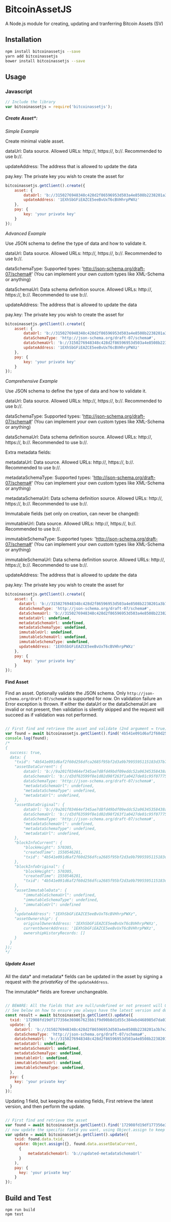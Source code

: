 # BitcoinAssetJS

A Node.js module for creating, updating and tranferring Bitcoin Assets (SV)

## Installation
```sh
npm install bitcoinassetjs --save
yarn add bitcoinassetjs
bower install bitcoinassetjs --save
```
## Usage

### Javascript

```javascript
// Include the library
var bitcoinassetjs = require('bitcoinassetjs');
```

##### Create Asset*:

_Simple Example_

Create minimal viable asset.

dataUrl: Data source. Allowed URLs: http://, https://, b://. Recommended to use b://.

updateAddress: The address that is allowed to update the data

pay.key: The private key you wish to create the asset for

```javascript
bitcoinassetjs.getClient().create({
    asset: {
        dataUrl: 'b://3150276948348c428d2f86596953d503a4e8508b2238201a3b7e281b180d7c4c',
        updateAddress: '1EXhSbGFiEAZCE5eeBvUxT6cBVHhrpPWXz'
    },
    pay: {
        key: 'your private key'
    }
});
```

_Advanced Example_

Use JSON schema to define the type of data and how to validate it.

dataUrl: Data source. Allowed URLs: http://, https://, b://. Recommended to use b://.

dataSchemaType: Supported types: 'http://json-schema.org/draft-07/schema#' (You can implement your own custom types like XML-Schema or anything)

dataSchemaUrl: Data schema definition source. Allowed URLs: http://, https://, b://. Recommended to use b://.

updateAddress: The address that is allowed to update the data

pay.key: The private key you wish to create the asset for

```javascript
bitcoinassetjs.getClient().create({
    asset: {
        dataUrl: 'b://3150276948348c428d2f86596953d503a4e8508b2238201a3b7e281b180d7c4c',
        dataSchemaType: 'http://json-schema.org/draft-07/schema#',
        dataSchemaUrl: 'b://3150276948348c428d2f86596953d503a4e8508b2238201a3b7e281b180d7c4c#some-namespace/schema/some-object-type/draft-01',
        updateAddress: '1EXhSbGFiEAZCE5eeBvUxT6cBVHhrpPWXz'
    },
    pay: {
        key: 'your private key'
    }
});
```

_Comprehensive Example_

Use JSON schema to define the type of data and how to validate it.

dataUrl: Data source. Allowed URLs: http://, https://, b://. Recommended to use b://.

dataSchemaType: Supported types: 'http://json-schema.org/draft-07/schema#' (You can implement your own custom types like XML-Schema or anything)

dataSchemaUrl: Data schema definition source. Allowed URLs: http://, https://, b://. Recommended to use b://.

Extra metadata fields:

metadataUrl: Data source. Allowed URLs: http://, https://, b://. Recommended to use b://.

metadataSchemaType: Supported types: 'http://json-schema.org/draft-07/schema#' (You can implement your own custom types like XML-Schema or anything)

metadataSchemaUrl: Data schema definition source. Allowed URLs: http://, https://, b://. Recommended to use b://.

Immutabale fields (set only on creation, can never be changed):

immutableUrl: Data source. Allowed URLs: http://, https://, b://. Recommended to use b://.

immutableSchemaType: Supported types: 'http://json-schema.org/draft-07/schema#' (You can implement your own custom types like XML-Schema or anything)

immutableSchemaUrl: Data schema definition source. Allowed URLs: http://, https://, b://. Recommended to use b://.

updateAddress: The address that is allowed to update the data

pay.key: The private key you wish to create the asset for

```javascript
bitcoinassetjs.getClient().create({
    asset: {
      dataUrl: 'b://3150276948348c428d2f86596953d503a4e8508b2238201a3b7e281b180d7c4c',
      dataSchemaType: 'http://json-schema.org/draft-07/schema#',
      dataSchemaUrl: 'b://3150276948348c428d2f86596953d503a4e8508b2238201a3b7e281b180d7c4c#some-namespace/schema/some-object-type/draft-01',
      metadataUrl: undefined,
      metadataSchemaUrl: undefined,
      metadataSchemaType: undefined,
      immutableUrl: undefined,
      immutableSchemaUrl: undefined,
      immutableSchemaType: undefined,
      updateAddress: '1EXhSbGFiEAZCE5eeBvUxT6cBVHhrpPWXz'
    },
    pay: {
        key: 'your private key'
    }
});
```

#### Find Asset

Find an asset. Optionally validate the JSON schema. Only `http://json-schema.org/draft-07/schema#` is supported for now.
On validation failure an Error exception is thrown. If either the dataUrl or the dataSchemaUrl are invalid or not present, then validation is silently skipped and the request will succeed as if validation was not performed.

```javascript

// First find and retrieve the asset and validate (2nd argument = true)
var found = await bitcoinassetjs.getClient().find('4b541e091d6af2f60d256dfca2685f95bf2d3a9b7995595115183d37b7c5bf90', true);
console.log(found);
/*
{
  success: true,
  data: {
    "txid": "4b541e091d6af2f60d256dfca2685f95bf2d3a9b7995595115183d37b7c5bf90",
    "assetDataCurrent": {
        dataUrl: 'b://9a201f03464ef345ae7d8fd49bdf09eddc52a96345358438af4f13af7f4b56fa',
        dataSchemaUrl: 'b://d3df63599f8e1d02d98f263f1a0427de01c95f077758c58f2d7a6bd94ea6da70',
        dataSchemaType: 'http://json-schema.org/draft-07/schema#',
        "metadataSchemaUrl": undefined,
        "metadataSchemaType": undefined,
        "metadataUrl": undefined,
    },
    "assetDataOriginal": {
        dataUrl: 'b://9a201f03464ef345ae7d8fd49bdf09eddc52a96345358438af4f13af7f4b56fa',
        dataSchemaUrl: 'b://d3df63599f8e1d02d98f263f1a0427de01c95f077758c58f2d7a6bd94ea6da70',
        dataSchemaType: 'http://json-schema.org/draft-07/schema#',
        "metadataSchemaUrl": undefined,
        "metadataSchemaType": undefined,
        "metadataUrl": undefined,
    },
    "blockInfoCurrent": {
        "blockHeight": 570305,
        "createdTime": 1550546281,
        "txid": "4b541e091d6af2f60d256dfca2685f95bf2d3a9b7995595115183d37b7c5bf90",
    },
    "blockInfoOriginal": {
        "blockHeight": 570305,
        "createdTime": 1550546281,
        "txid": "4b541e091d6af2f60d256dfca2685f95bf2d3a9b7995595115183d37b7c5bf90",
    },
    "assetImmutableData": {
        "immutableSchemaUrl": undefined,
        "immutableSchemaType": undefined,
        "immutableUrl": undefined
    },
    "updateAddress": "1EXhSbGFiEAZCE5eeBvUxT6cBVHhrpPWXz",
    "assetOwnership": {
        originalOwnerAddress: '1EXhSbGFiEAZCE5eeBvUxT6cBVHhrpPWXz',
        currentOwnerAddress: '1EXhSbGFiEAZCE5eeBvUxT6cBVHhrpPWXz',
        ownershipHistoryRecords: []
    }
  }
});
*/

```




##### Update Asset

All the data* and metadata* fields can be updated in the asset by signing a request with the *privateKey* of the `updateAddress`.

The immutable* fields are forever unchangeable.

```javascript

// BEWARE: All the fields that are null/undefined or not present will OVERWRITE original asset
// See below on how to ensure you always have the latest version and do not inadvertantly overwrite the fields you want to keep.
const result = await bitcoinassetjs.getClient().update({
  txid: '172908fd19df177356e369867623bb1f9d90b8d1d55c384ebd468985d7da035e',
  update: {
    dataUrl: 'b://3150276948348c428d2f86596953d503a4e8508b2238201a3b7e281b180d7c4c',
    dataSchemaType: 'http://json-schema.org/draft-07/schema#',
    dataSchemaUrl: 'b://3150276948348c428d2f86596953d503a4e8508b2238201a3b7e281b180d7c4c#some-namespace/schema/some-object-type/draft-01',
    metadataUrl: undefined,
    metadataSchemaUrl: undefined,
    metadataSchemaType: undefined,
    immutableUrl: undefined,
    immutableSchemaUrl: undefined,
    immutableSchemaType: undefined,
  },
  pay: {
    key: 'your private key'
  }
});
```

Updating 1 field, but keeping the existing fields, First retrieve the latest version, and then perform the update.

```javascript

// First find and retrieve the asset
var found = await bitcoinassetjs.getClient().find('172908fd19df177356e369867623bb1f9d90b8d1d55c384ebd468985d7da035e');
// now update the specific field you want, using Object.assign to keep the existing fields
var update = await bitcoinassetjs.getClient().update({
    txid: found.data.txid,
    update: Object.assign({}, found.data.assetDataCurrent,
      {
          metadataSchemaUrl: 'b://updated-metadataSchemaUrl'
      }
    ),
    pay: {
      key: 'your private key'
    }
});

```

## Build  and Test

```
npm run build
npm test
```
